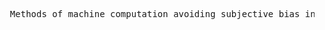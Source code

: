<pre>
  Methods of machine computation avoiding subjective bias in analytic solutions to practical and scientific problems.
</pre>
